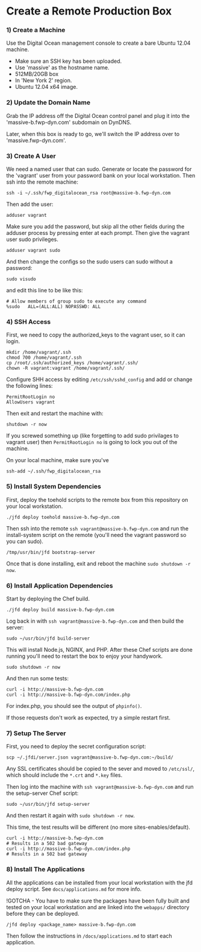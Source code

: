 Create a Remote Production Box
==============================

### 1) Create a Machine
Use the Digital Ocean management console to create a bare Ubuntu 12.04 machine.
* Make sure an SSH key has been uploaded.
* Use 'massive' as the hostname name.
* 512MB/20GB box
* In 'New York 2' region.
* Ubuntu 12.04 x64 image.

### 2) Update the Domain Name
Grab the IP address off the Digital Ocean control panel and plug it into the
'massive-b.fwp-dyn.com' subdomain on DynDNS.

Later, when this box is ready to go, we'll switch the IP address over to
'massive.fwp-dyn.com'.

### 3) Create A User
We need a named user that can sudo.  Generate or locate the password for the
'vagrant' user from your password bank on your local workstation.  Then ssh
into the remote machine:

	ssh -i ~/.ssh/fwp_digitalocean_rsa root@massive-b.fwp-dyn.com

Then add the user:

	adduser vagrant

Make sure you add the password, but skip all the other fields during the
adduser process by pressing enter at each prompt.  Then give the vagrant user
sudo privileges.

	adduser vagrant sudo

And then change the configs so the sudo users can sudo without a password:

	sudo visudo

and edit this line to be like this:

	# Allow members of group sudo to execute any command
	%sudo   ALL=(ALL:ALL) NOPASSWD: ALL


### 4) SSH Access
First, we need to copy the authorized_keys to the vagrant user, so it can login.

	mkdir /home/vagrant/.ssh
	chmod 700 /home/vagrant/.ssh
	cp /root/.ssh/authorized_keys /home/vagrant/.ssh/
	chown -R vagrant:vagrant /home/vagrant/.ssh/

Configure SHH access by editing `/etc/ssh/sshd_config` and add or change the
following lines:

	PermitRootLogin no
	AllowUsers vagrant

Then exit and restart the machine with:

	shutdown -r now

If you screwed something up (like forgetting to add sudo privilages to vagrant
user) then `PermitRootLogin no` is going to lock you out of the machine.

On your local machine, make sure you've

	ssh-add ~/.ssh/fwp_digitalocean_rsa


### 5) Install System Dependencies

First, deploy the toehold scripts to the remote box from this repository on
your local workstation.

	./jfd deploy toehold massive-b.fwp-dyn.com

Then ssh into the remote `ssh vagrant@massive-b.fwp-dyn.com` and run the
install-system script on the remote (you'll need the vagrant password so you can sudo).

	/tmp/usr/bin/jfd bootstrap-server

Once that is done installing, exit and reboot the machine `sudo shutdown -r now`.

### 6) Install Application Dependencies
Start by deploying the Chef build.

	./jfd deploy build massive-b.fwp-dyn.com

Log back in with `ssh vagrant@massive-b.fwp-dyn.com` and then build the server:

	sudo ~/usr/bin/jfd build-server

This will install Node.js, NGINX, and PHP. After these Chef scripts are
done running you'll need to restart the box to enjoy your handywork.

	sudo shutdown -r now

And then run some tests:

	curl -i http://massive-b.fwp-dyn.com
	curl -i http://massive-b.fwp-dyn.com/index.php

For index.php, you should see the output of `phpinfo()`.

If those requests don't work as expected, try a simple restart first.

### 7) Setup The Server
First, you need to deploy the secret configuration script:

	scp ~/.jfdi/server.json vagrant@massive-b.fwp-dyn.com:~/build/

Any SSL certificates should be copied to the sever and moved to
`/etc/ssl/`, which should include the `*.crt` and `*.key` files.

Then log into the machine with `ssh vagrant@massive-b.fwp-dyn.com` and run the
setup-server Chef script:

	sudo ~/usr/bin/jfd setup-server

And then restart it again with `sudo shutdown -r now`.

This time, the test results will be different (no more sites-enables/default).

	curl -i http://massive-b.fwp-dyn.com
	# Results in a 502 bad gateway
	curl -i http://massive-b.fwp-dyn.com/index.php
	# Results in a 502 bad gateway

### 8) Install The Applications
All the applications can be installed from your local workstation with the jfd
deploy script. See `docs/applications.md` for more info.

!GOTCHA - You have to make sure the packages have been fully built and tested
on your local workstation and are linked into the `webapps/` directory before
they can be deployed.

	/jfd deploy <package_name> massive-b.fwp-dyn.com

Then follow the instructions in `/docs/applications.md` to start each
application.

